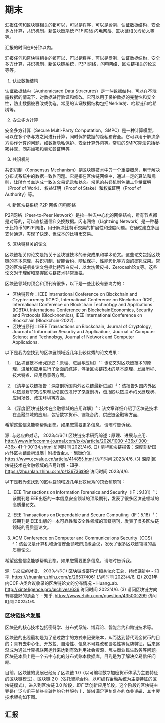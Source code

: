 # 期末

汇报任何和区块链相关的都可以，可以是程序，可以是案例，认证数据结构，安全多方计算，共识机制，新区块链系统 P2P 网络 闪电网络、区块链相关的论文等等。

汇报的时间在9分钟以内。



汇报任何和区块链相关的都可以，可以是程序，可以是案例，认证数据结构，安全多方计算，共识机制，新区块链系统，P2P 网络，闪电网络、区块链相关的论文等等。



1. 认证数据结构

认证数据结构（Authenticated Data Structures）是一种数据结构，可以在不泄露数据的情况下，对数据进行验证和修改。它可以用于保护数据的完整性和安全性，防止数据被篡改或伪造。常见的认证数据结构包括Merkle树、哈希链和哈希树等。

2. 安全多方计算

安全多方计算（Secure Multi-Party Computation，SMPC）是一种计算模型，可以在多个参与方之间进行计算，同时保护数据的隐私和安全。它可以用于解决多方协作计算的问题，如数据隐私保护、安全计算外包等。常见的SMPC算法包括秘密共享、同态加密和零知识证明等。

3. 共识机制

共识机制（Consensus Mechanism）是区块链技术中的一个重要概念，用于解决分布式系统中的数据一致性问题。它是指在区块链网络中，通过一定的算法和规则，让所有节点达成一致的交易记录和状态。常见的共识机制包括工作量证明（Proof of Work）、权益证明（Proof of Stake）和权威证明（Proof of Authority）等。

4. 新区块链系统 P2P 网络 闪电网络

P2P网络（Peer-to-Peer Network）是指一种去中心化的网络结构，所有节点都是对等的，可以直接通信和交换数据。闪电网络（Lightning Network）是一种基于比特币的P2P网络，用于解决比特币交易的扩展性和速度问题。它通过建立多层支付通道，实现了快速、低成本的比特币交易。

5. 区块链相关的论文

区块链相关的论文是指关于区块链技术的研究成果和学术论文。这些论文包括区块链的基本原理、共识机制、智能合约、隐私保护、性能优化等方面的研究成果。常见的区块链相关论文包括比特币白皮书、以太坊黄皮书、Zerocash论文等。这些论文对于理解和掌握区块链技术非常重要。



区块链领域的顶会和顶刊有很多，以下是一些比较有影响力的：

- 区块链顶会：IEEE International Conference on Blockchain and Cryptocurrency (ICBC), International Conference on Blockchain (ICB), International Conference on Blockchain Technology and Applications (ICBTA), International Conference on Blockchain Economics, Security and Protocols (Blockonomics), IEEE International Conference on Blockchain (Blockchain-2022).
- 区块链顶刊：IEEE Transactions on Blockchain, Journal of Cryptology, Journal of Information Security and Applications, Journal of Computer Science and Technology, Journal of Network and Computer Applications.



以下是我为您找到的区块链领域近几年比较优秀的论文成果：

1. 《区块链技术研究综述：原理、进展与应用》¹：该论文对区块链技术的原理、进展和应用进行了全面的综述，包括区块链技术的基本原理、发展历程、技术特点、应用场景等方面。

2. 《清华区块链报告：深度剖析国内外区块链最新进展》²：该报告对国内外区块链最新研究成果和总结报告进行了深度剖析，包括区块链技术的发展现状、应用场景、政策环境等方面。

3. 《深度|区块链技术在金融领域的应用详解》³：该文章详细介绍了区块链技术在金融领域的应用，包括数字货币、智能合约、供应链金融等方面。

希望这些信息能够帮助到您。如果您需要更多信息，请随时告诉我。

源: 与必应的对话， 2023/4/6(1) 区块链技术研究综述：原理、进展与应用. http://www.infocomm-journal.com/txxb/article/2020/1000-436x/1000-436x-41-1-00134.shtml 访问时间 2023/4/6.
(2) 清华区块链报告：深度剖析国内外区块链最新进展 | 附报告全文 - 碳链价值. https://www.ccvalue.cn/article/414856.html 访问时间 2023/4/6.
(3) 深度|区块链技术在金融领域的应用详解 - 知乎. https://zhuanlan.zhihu.com/p/136736999 访问时间 2023/4/6.





以下是我为您找到的区块链领域近几年比较优秀的顶会和顶刊：

1. IEEE Transactions on Information Forensics and Security（IF：9.131）¹：该期刊是IEEE出版的一本信息安全领域的顶级期刊，发表了很多区块链领域的高质量论文。

2. IEEE Transactions on Dependable and Secure Computing（IF：5.18）¹：该期刊是IEEE出版的一本可靠性和安全性领域的顶级期刊，发表了很多区块链领域的高质量论文。

3. ACM Conference on Computer and Communications Security（CCS）²：该会议是计算机和通信安全领域的顶级会议，发表了很多区块链领域的高质量论文。

希望这些信息能够帮助到您。如果您需要更多信息，请随时告诉我。

源: 与必应的对话， 2023/4/6(1) 区块链或密码学相关论文汇总，持续更新中 - 知乎. https://zhuanlan.zhihu.com/p/265374061 访问时间 2023/4/6.
(2) 2021年内CCF-A类会议收录的区块链论文的分布情况 – HuangLab. http://xintelligence.pro/archives/636 访问时间 2023/4/6.
(3) 请问区块链方向有哪些好的顶会？ - 知乎. https://www.zhihu.com/question/435000299 访问时间 2023/4/6.



### 区块链技术发展

区块链的核心技术包括密码学、分布式系统、博弈论、智能合约和跨链技术等。

区块链的出现最初是为了通过数字的方式来记录账本，从而达到替代现金货币的目的；具有去中心化、开放性、自治性、信息不可篡改和匿名性等优势特征，后来逐渐成为通过计算机联网运行来达到有效利用社会资源、解决商业民生政务等问题。区块链本质上是一个去中心化的分布式账本数据库，目的是为了解决交易信任问题。

目前，区块链的发展已经历了区块链 1.0（以可编程数字加密货币体系为主要特征的区块链模式）、区块链 2.0（依托智能合约、以可编程金融系统为主要特征的区块链模式），进入到区块链 3.0 阶段，即广泛创新应用阶段。这个阶段的区块链主要是广泛应用于某些全球性的公共服务上，能够满足更加复杂的商业逻辑，其主要技术架构如下图。



## 汇报

